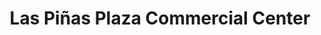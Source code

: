 ---
title: "Las Piñas Plaza Commercial Center"
url: /las-pinas/las-pinas-plaza-commercial-center/
shop: Einkaufszentrum
---
